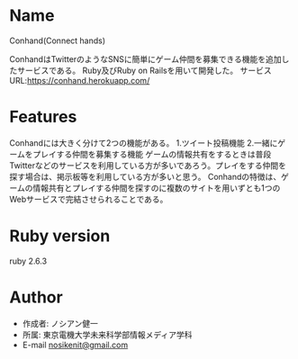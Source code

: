 
# Name

Conhand(Connect hands)

ConhandはTwitterのようなSNSに簡単にゲーム仲間を募集できる機能を追加したサービスである。
Ruby及びRuby on Railsを用いて開発した。
サービスURL:https://conhand.herokuapp.com/

# Features

Conhandには大きく分けて2つの機能がある。
1.ツイート投稿機能
2.一緒にゲームをプレイする仲間を募集する機能
 ゲームの情報共有をするときは普段Twitterなどのサービスを利用している方が多いであろう。プレイをする仲間を探す場合は、掲示板等を利用している方が多いと思う。
Conhandの特徴は、ゲームの情報共有とプレイする仲間を探すのに複数のサイトを用いずとも1つのWebサービスで完結させられることである。

# Ruby version
ruby 2.6.3

# Author

* 作成者: ノシアン健一
* 所属: 東京電機大学未来科学部情報メディア学科
* E-mail nosikenit@gmail.com
